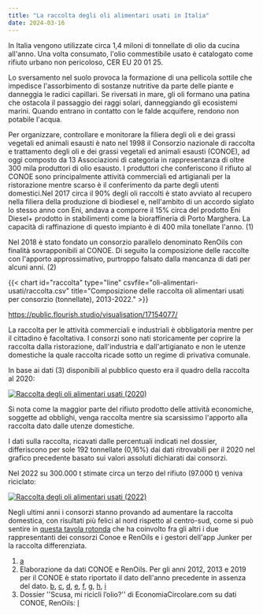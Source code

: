 ```yaml
---
title: "La raccolta degli oli alimentari usati in Italia"
date: 2024-03-16
---
```


In Italia vengono utilizzate circa 1,4 miloni di tonnellate di olio da cucina all'anno. Una volta consumato, l'olio commestibile usato è catalogato come rifiuto urbano non pericoloso, CER EU 20 01 25.

Lo sversamento nel suolo provoca la formazione di una pellicola sottile che impedisce l'assorbimento di sostanze nutritive da parte delle piante e danneggia le radici capillari. Se riversati in mare, gli oli formano una patina che ostacola il passaggio dei raggi solari, danneggiando gli ecosistemi marini. Quando entrano in contatto con le falde acquifere, rendono non potabile l'acqua. 

Per organizzare, controllare e monitorare la filiera degli oli e dei grassi vegetali ed animali esausti è nato nel 1998 il Consorzio nazionale di raccolta e trattamento degli oli e dei grassi vegetali ed animali esausti (CONOE), ad oggi composto da 13 Associazioni di categoria in rappresentanza di oltre 300 mila produttori di olio esausto. I produttori che conferiscono il rifiuto al CONOE sono principalmente attività commerciali ed artigianali per la ristorazione mentre scarso è il conferimento da parte degli utenti domestici.Nel 2017 circa il 90% degli oli raccolti è stato avviato al recupero nella filiera della produzione di biodiesel e, nell'ambito di un accordo siglato lo stesso anno con Eni, andava a comporre il 15% circa del prodotto Eni Diesel+ prodotto in stabilimenti come la bioraffineria di Porto Marghera. La capacità di raffinazione di questo impianto è di 400 mila tonellate l'anno. (1)

Nel 2018 è stato fondato un consorzio parallelo denominato RenOils con finalità sovrapponibili al CONOE. Di seguito la composizione delle raccolte con l'apporto approssimativo, purtroppo falsato dalla mancanza di dati per alcuni anni. (2)

{{< chart id="raccolta" type="line" csvfile="oli-alimentari-usati/raccolta.csv" title="Composizione delle raccolta oli alimentari usati per consorzio (tonnellate), 2013-2022." >}}

https://public.flourish.studio/visualisation/17154077/

La raccolta per le attività commerciali e industriali è obbligatoria mentre per il cittadino è facoltativa. I consorzi sono nati storicamente per coprire la raccolta dalla ristorazione, dall'industria e dall'artigianato e non le utenze domestiche la quale raccolta ricade sotto un regime di privativa comunale.

In base ai dati (3) disponibili al pubblico questo era il quadro della raccolta al 2020:

[![Raccolta degli oli alimentari usati (2020)](/flourish-17180732.png)](https://public.flourish.studio/visualisation/17180732/)

Si nota come la maggior parte del rifiuto prodotto delle attività economiche, soggette ad obblighi, venga raccolta mentre sia scarsissimo l'apporto alla raccolta dato dalle utenze domestiche.

I dati sulla raccolta, ricavati dalle percentuali indicati nel dossier, differiscono per sole 192 tonnellate (0,16%) dai dati ritrovabili per il 2020 nel grafico precedente basato sui valori assoluti dichiarati dai consorzi.

Nel 2022 su 300.000 t stimate circa un terzo del rifiuto (97.000 t) veniva riciclato:

[![Raccolta degli oli alimentari usati (2022)](/flourish-17185050.png)](https://public.flourish.studio/visualisation/17185050/)

Negli ultimi anni i consorzi stanno provando ad aumentare la raccolta domestica, con risultati più felici al nord rispetto al centro-sud, come si può sentire in [questa tavola rotonda](https://www.youtube.com/watch?v=C8NNbwsbI5Q) che ha coinvolto fra gli altri i due rappresentanti dei consorzi Conoe e RenOils e i gestori dell'app Junker per la raccolta differenziata.

1. [a](https://www.conoe.it/wp-content/uploads/2016/06/Rassegna-Eni-Conoe_maggio-2017.pdf)
2. Elaborazione da dati CONOE e RenOils. Per gli anni 2012, 2013 e 2019 per il CONOE è stato riportato il dato dell'anno precedente in assenza del dato. [b](http://www.conoe.it/wp-content/uploads/2016/06/RaccoltastampaConoeevento7giugno2016.pdf), [c](https://www.conoe.it/wp-content/uploads/2020/11/Il-contributo-di-Conoe-alla-Green-Economy-scaricato-da-Sviluppo-Sostenibile.pdf), [d](http://www.conoe.it/wp-content/uploads/2018/11/ANNUAL-REPORT-2018.pdf), [e](https://www.smaltimento-rifiuti-sicilia.it/wp-content/uploads/2020/01/Schede-Sintetiche_Italia-del-riciclo-2019.pdf), [f](https://www.renoils.it/renoils-raccolte-in-italia-49-075-tonnellate-di-oli-alimentari-esausti/), [g](https://www.renoils.it/renoils-raccolte-in-italia-49-075-tonnellate-di-oli-alimentari-esausti/), [h](https://www.adnkronos.com/economia/rifiuti-conoe-raccolte-80mila-tonnellate-di-olio-esausto-nel-2022_5h3q5AYfRczKViTCupWwr2), [i](https://www.impresagreen.it/news/12475/renoils-in-italia-raccolte-53000-tonnellate-di-oli-alimentari-esausti.html)
3. Dossier ''Scusa, mi ricicli l’olio?'' di EconomiaCircolare.com su dati CONOE, RenOils: [l](https://economiacircolare.com/dossier-oli-esausti/)
